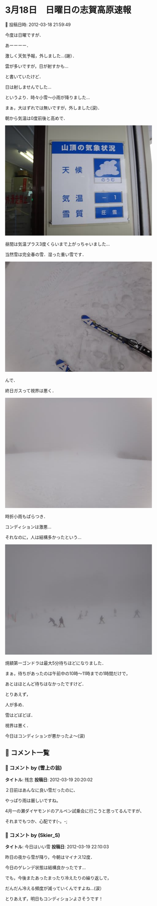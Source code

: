 # 3月18日　日曜日の志賀高原速報

📅 投稿日時: 2012-03-18 21:59:49

今度は日曜ですが．





あーーーー．


激しく天気予報，外しました…(謝）．


雲が多いですが，日が射すかも…


と書いていたけど．


日は射しませんでした…


というより．時々小雪～小雨が降りました…


まぁ，大はずれでは無いですが，外しました(涙)．





朝から気温は0度前後と高めで．




![fed60cab7cac905bb4744110ca620a82.jpg](images/fed60cab7cac905bb4744110ca620a82.jpg)




昼間は気温プラス3度くらいまで上がっちゃいました…





当然雪は完全春の雪．湿った重い雪です．




![edfb2b47d7ba6771e43d17b9c1367cc1.jpg](images/edfb2b47d7ba6771e43d17b9c1367cc1.jpg)







んで．


終日ガスって視界は悪く．




![6ad815011c67861ffc2afbd66652006b.jpg](images/6ad815011c67861ffc2afbd66652006b.jpg)




時折小雨もぱらつき．


コンディションは激悪…





それなのに，人は結構多かったという…




![54ae7118d097947b14c31f83b5ad7c5e.jpg](images/54ae7118d097947b14c31f83b5ad7c5e.jpg)




焼額第一ゴンドラは最大5分待ちほどになりました．


まぁ，待ちがあったのは午前中の10時～11時までの1時間だけで，


あとはほとんど待ちはなかったですけど．





とりあえず，


人が多め．


雪はどぼどぼ．


視界は悪く．





今日はコンディションが悪かったよ～(涙)

## 💬 コメント一覧

### 💬 コメント by (雪上の翁)
**タイトル**: 残念
**投稿日**: 2012-03-19 20:20:02

２日前はあんなに良い雪だったのに、

やっぱり雨は厳しいですね。

4月一の瀬ダイヤモンドのアルペン試乗会に行こうと思ってるんですが、

それまでもつか、心配です(-。-;

### 💬 コメント by (Skier_S)
**タイトル**: 今日はいい雪
**投稿日**: 2012-03-19 22:10:03

昨日の夜から雪が降り，今朝はマイナス12度．

今日のゲレンデ状態は結構良かったです…



でも，今後またあったまったり冷えたりの繰り返しで，

だんだん冷える頻度が減っていくんですよね…(涙）

とりあえず，明日もコンディションよさそうです！

